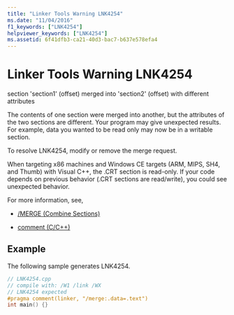 ```yaml
---
title: "Linker Tools Warning LNK4254"
ms.date: "11/04/2016"
f1_keywords: ["LNK4254"]
helpviewer_keywords: ["LNK4254"]
ms.assetid: 6f41dfb3-ca21-40d3-bac7-b637e578efa4
---
```

# Linker Tools Warning LNK4254

section 'section1' (offset) merged into 'section2' (offset) with different attributes

The contents of one section were merged into another, but the attributes of the two sections are different. Your program may give unexpected results. For example, data you wanted to be read only may now be in a writable section.

To resolve LNK4254, modify or remove the merge request.

When targeting x86 machines and Windows CE targets (ARM, MIPS, SH4, and Thumb) with Visual C++, the .CRT section is read-only. If your code depends on previous behavior (.CRT sections are read/write), you could see unexpected behavior.

For more information, see,

- [/MERGE (Combine Sections)](../../build/reference/merge-combine-sections.md)

- [comment (C/C++)](../../preprocessor/comment-c-cpp.md)

## Example

The following sample generates LNK4254.

```cpp
// LNK4254.cpp
// compile with: /W1 /link /WX
// LNK4254 expected
#pragma comment(linker, "/merge:.data=.text")
int main() {}
```
